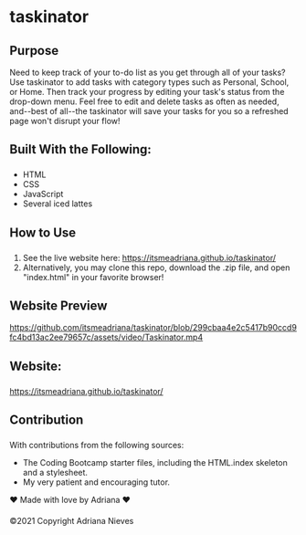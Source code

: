 # taskinator

## Purpose

Need to keep track of your to-do list as you get through all of your tasks? Use taskinator to add tasks with category types such as Personal, School, or Home. Then track your progress by editing your task's status from the drop-down menu. Feel free to edit and delete tasks as often as needed, and--best of all--the taskinator will save your tasks for you so a refreshed page won't disrupt your flow!

## Built With the Following:

### 
- HTML
- CSS
- JavaScript
- Several iced lattes

## How to Use

###

1. See the live website here: https://itsmeadriana.github.io/taskinator/
2. Alternatively, you may clone this repo, download the .zip file, and open "index.html" in your favorite browser!

## Website Preview

https://github.com/itsmeadriana/taskinator/blob/299cbaa4e2c5417b90ccd9fc4bd13ac2ee79657c/assets/video/Taskinator.mp4

## Website:

###

https://itsmeadriana.github.io/taskinator/

## Contribution

###

With contributions from the following sources:
 * The Coding Bootcamp starter files, including the HTML.index skeleton and a stylesheet.
 * My very patient and encouraging tutor.

❤️  Made with love by Adriana  ❤️
####
©️2021 Copyright Adriana Nieves
